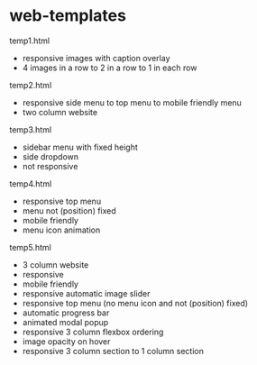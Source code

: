 # web-templates

temp1.html
- responsive images with caption overlay
- 4 images in a row to 2 in a row to 1 in each row

temp2.html
- responsive side menu to top menu to mobile friendly menu
- two column website

temp3.html
- sidebar menu with fixed height
- side dropdown
- not responsive

temp4.html
- responsive top menu
- menu not (position) fixed
- mobile friendly
- menu icon animation

temp5.html
- 3 column website
- responsive 
- mobile friendly
- responsive automatic image slider
- responsive top menu (no menu icon and not (position) fixed)
- automatic progress bar
- animated modal popup
- responsive 3 column flexbox ordering 
- image opacity on hover
- responsive 3 column section to 1 column section  
